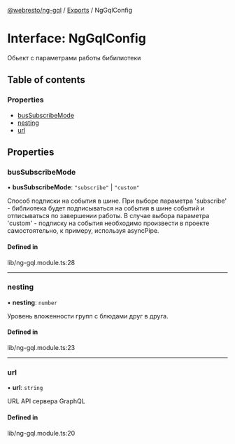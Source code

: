 [@webresto/ng-gql](../README.md) / [Exports](../modules.md) / NgGqlConfig

# Interface: NgGqlConfig

Обьект с параметрами работы бибилиотеки

## Table of contents

### Properties

- [busSubscribeMode](NgGqlConfig.md#bussubscribemode)
- [nesting](NgGqlConfig.md#nesting)
- [url](NgGqlConfig.md#url)

## Properties

### busSubscribeMode

• **busSubscribeMode**: ``"subscribe"`` \| ``"custom"``

Способ подписки на события в шине.
При выборе параметра 'subscribe' - библиотека будет подписываться на события в шине событий и отписываться по завершении работы.
В случае выбора параметра 'custom' - подписку на события необходимо произвести в проекте самостоятельно, к примеру, используя asyncPipe.

#### Defined in

lib/ng-gql.module.ts:28

___

### nesting

• **nesting**: `number`

Уровень вложенности групп с блюдами друг в друга.

#### Defined in

lib/ng-gql.module.ts:23

___

### url

• **url**: `string`

URL API сервера GraphQL

#### Defined in

lib/ng-gql.module.ts:20
